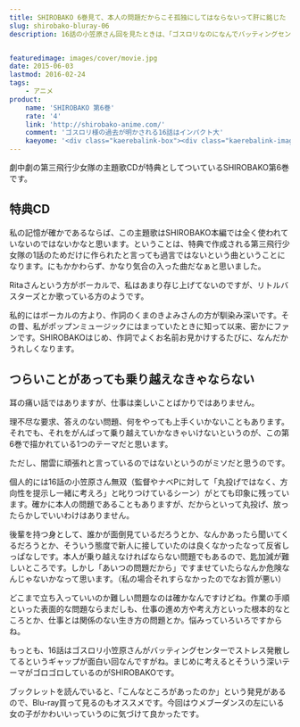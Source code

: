 ```yaml
---
title: SHIROBAKO 6巻見て、本人の問題だからこそ孤独にしてはならないって肝に銘じた
slug: shirobako-bluray-06
description: 16話の小笠原さん回を見たときは、「ゴスロリなのになんでバッティングセンター（しかもうま）」っていうところばかり気になってましたが、改めて見ると深いなって思います。「最近の若い奴は・・・」という前に、自分の心構え見なおしてみませんか。


featuredimage: images/cover/movie.jpg
date: 2015-06-03
lastmod: 2016-02-24
tags: 
    - アニメ
product:
    name: 'SHIROBAKO 第6巻'
    rate: '4'
    link: 'http://shirobako-anime.com/'
    comment: 'ゴスロリ様の過去が明かされる16話はインパクト大'
    kaeyome: '<div class="kaerebalink-box"><div class="kaerebalink-image"><a href="http://www.amazon.co.jp/exec/obidos/ASIN/B00OJXVUEY/illusionspace-22/ref=nosim/" rel="nofollow" target="_blank"><img src="https://ecx.images-amazon.com/images/I/51nzvGIlkWL._SL160_.jpg" style="border: none;" /></a></div><div class="kaerebalink-info"><div class="kaerebalink-name"><a href="http://www.amazon.co.jp/exec/obidos/ASIN/B00OJXVUEY/illusionspace-22/ref=nosim/" rel="nofollow" target="_blank">SHIROBAKO 第6巻 (初回生産限定版) [Blu-ray]</a><div class="kaerebalink-powered-date">posted with <a href="http://kaereba.com" rel="nofollow" target="_blank">カエレバ</a></div></div><div class="kaerebalink-detail">木村珠莉 ワーナー・ブラザース・ホームエンターテイメント 2015-05-27    </div><div class="kaerebalink-link1"><div class="shoplinkamazon"><a href="http://www.amazon.co.jp/gp/search?keywords=SHIROBAKO%206%8A%AA%81%40Blu-ray&__mk_ja_JP=%83J%83%5E%83J%83i&tag=illusionspace-22" rel="nofollow" target="_blank">Amazon</a></div><div class="shoplinkrakuten"><a href="http://hb.afl.rakuten.co.jp/hgc/0e95387f.f2aef20d.0e953880.25e412bd/?pc=http%3A%2F%2Fsearch.rakuten.co.jp%2Fsearch%2Fmall%2FSHIROBAKO%25206%25E5%25B7%25BB%25E3%2580%2580Blu-ray%2F-%2Ff.1-p.1-s.1-sf.0-st.A-v.2%3Fx%3D0%26scid%3Daf_ich_link_urltxt%26m%3Dhttp%3A%2F%2Fm.rakuten.co.jp%2F" rel="nofollow" target="_blank">楽天市場</a></div><div class="shoplinkyahoo"><a href="http://ck.jp.ap.valuecommerce.com/servlet/referral?sid=3085416&pid=882193779&vc_url=http%3A%2F%2Fsearch.shopping.yahoo.co.jp%2Fsearch%3Fp%3DSHIROBAKO%25206%25E5%25B7%25BB%25E3%2580%2580Blu-ray" rel="nofollow"  target="_blank">Yahooショッピング<img src="https://ad.jp.ap.valuecommerce.com/servlet/gifbanner?sid=3085416&pid=882193779" height="1" width="1" border="0"></a></div></div></div><div class="booklink-footer" style="clear: left"></div></div>'
---
```


劇中劇の第三飛行少女隊の主題歌CDが特典としてついているSHIROBAKO第6巻です。


## 特典CD


私の記憶が確かであるならば、この主題歌はSHIROBAKO本編では全く使われていないのではないかなと思います。ということは、特典で作成される第三飛行少女隊の1話のためだけに作られたと言っても過言ではないという曲ということになります。にもかかわらず、かなり気合の入った曲だなぁと思いました。

Ritaさんという方がボーカルで、私はあまり存じ上げてないのですが、リトルバスターズとか歌っている方のようです。

私的にはボーカルの方より、作詞のくまのきよみさんの方が馴染み深いです。その昔、私がポップンミュージックにはまっていたときに知って以来、密かにファンです。SHIROBAKOはじめ、作詞でよくお名前お見かけするたびに、なんだかうれしくなります。


## つらいことがあっても乗り越えなきゃならない


耳の痛い話ではありますが、仕事は楽しいことばかりではありません。

理不尽な要求、答えのない問題、何をやっても上手くいかないこともあります。それでも、それをがんばって乗り越えていかなきゃいけないというのが、この第6巻で描かれている1つのテーマだと思います。

ただし、闇雲に頑張れと言っているのではないというのがミソだと思うのです。

個人的には16話の小笠原さん無双（監督やナベPに対して「丸投げではなく、方向性を提示し一緒に考えろ」と叱りつけているシーン）がとても印象に残っています。確かに本人の問題であることもありますが、だからといって丸投げ、放ったらかしでいいわけはありません。

後輩を持つ身として、誰かが面倒見ているだろうとか、なんかあったら聞いてくるだろうとか、そういう態度で新人に接していたのは良くなかったなって反省しっぱなしです。本人が乗り越えなければならない問題でもあるので、匙加減が難しいところです。しかし「あいつの問題だから」ですませていたらなんか危険なんじゃないかなって思います。（私の場合それすらなかったのでなお質が悪い）

どこまで立ち入っていいのか難しい問題なのは確かなんですけどね。作業の手順といった表面的な問題ならまだしも、仕事の進め方や考え方といった根本的なところとか、仕事とは関係のない生き方の問題とか。悩みっていろいろですからね。

もっとも、16話はゴスロリ小笠原さんがバッティングセンターでストレス発散してるというギャップが面白い回なんですがね。まじめに考えるとそういう深いテーマがゴロゴロしているのがSHIROBAKOです。

ブックレットを読んでいると、「こんなところがあったのか」という発見があるので、Blu-ray買って見るのもオススメです。今回はウメブーダンスの左にいる女の子がかわいいっていうのに気づけて良かったです。


  